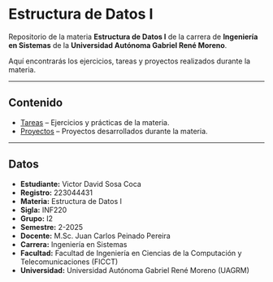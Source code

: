 # Estructura de Datos I

Repositorio de la materia **Estructura de Datos I** de la carrera de **Ingeniería en Sistemas** de la **Universidad Autónoma Gabriel René Moreno**.

Aquí encontrarás los ejercicios, tareas y proyectos realizados durante la materia.

---

## Contenido

- [Tareas](Tareas/README.md) – Ejercicios y prácticas de la materia.
- [Proyectos](Proyectos/README.md) – Proyectos desarrollados durante la materia.

---

## Datos

- **Estudiante:** Victor David Sosa Coca
- **Registro:** 223044431
- **Materia:** Estructura de Datos I
- **Sigla:** INF220
- **Grupo:** I2
- **Semestre:** 2-2025
- **Docente:** M.Sc. Juan Carlos Peinado Pereira 
- **Carrera:** Ingeniería en Sistemas
- **Facultad:** Facultad de Ingeniería en Ciencias de la Computación y Telecomunicaciones (FICCT)
- **Universidad:** Universidad Autónoma Gabriel René Moreno (UAGRM)
